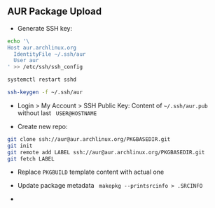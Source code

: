 AUR Package Upload
---

- Generate SSH key:
```sh
echo '\
Host aur.archlinux.org
  IdentityFile ~/.ssh/aur
  User aur
' >> /etc/ssh/ssh_config

systemctl restart sshd

ssh-keygen -f ~/.ssh/aur
```

- Login > My Account > SSH Public Key: Content of `~/.ssh/aur.pub` without last ` USER@HOSTNAME`

- Create new repo:
```sh
git clone ssh://aur@aur.archlinux.org/PKGBASEDIR.git
git init
git remote add LABEL ssh://aur@aur.archlinux.org/PKGBASEDIR.git
git fetch LABEL
```

- Replace `PKGBUILD` template content with actual one

- Update package metadata ` makepkg --printsrcinfo > .SRCINFO`
- 
